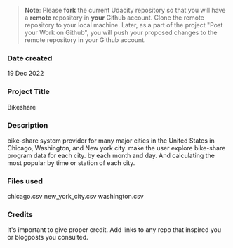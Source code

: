>**Note**: Please **fork** the current Udacity repository so that you will have a **remote** repository in **your** Github account. Clone the remote repository to your local machine. Later, as a part of the project "Post your Work on Github", you will push your proposed changes to the remote repository in your Github account.

### Date created
19 Dec 2022

### Project Title
Bikeshare

### Description
bike-share system provider for many major cities in the United States in 
Chicago, Washington, and New york city. make the user explore bike-share program data for each city.
by each month and day. And calculating the most popular by time or station of each city.

### Files used
chicago.csv
new_york_city.csv
washington.csv

### Credits
It's important to give proper credit. Add links to any repo that inspired you or blogposts you consulted.

